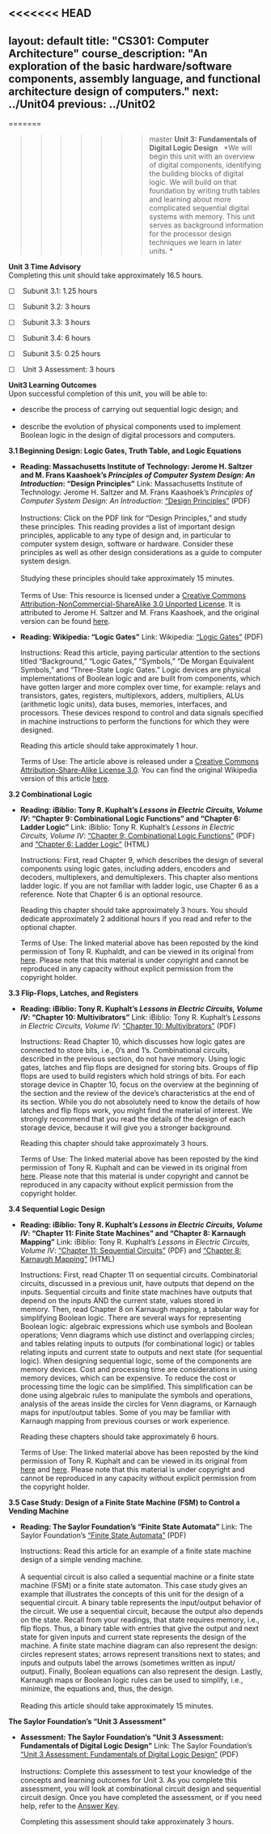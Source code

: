 <<<<<<< HEAD
---
layout: default
title: "CS301: Computer Architecture"
course_description: "An exploration of the basic hardware/software components, assembly language, and functional architecture design of computers."
next: ../Unit04
previous: ../Unit02
---
=======
>>>>>>> master
**Unit 3: Fundamentals of Digital Logic Design** <span id="3"></span> 
*We will begin this unit with an overview of digital components,
identifying the building blocks of digital logic. We will build on that
foundation by writing truth tables and learning about more complicated
sequential digital systems with memory. This unit serves as background
information for the processor design techniques we learn in later
units. *

**Unit 3 Time Advisory**  
Completing this unit should take approximately 16.5 hours.  
  
 ☐    Subunit 3.1: 1.25 hours  
  
 ☐    Subunit 3.2: 3 hours  
  
 ☐    Subunit 3.3: 3 hours  
  
 ☐    Subunit 3.4: 6 hours  
  
 ☐    Subunit 3.5: 0.25 hours  
  
 ☐    Unit 3 Assessment: 3 hours

**Unit3 Learning Outcomes**  
Upon successful completion of this unit, you will be able to:  
-   describe the process of carrying out sequential logic design; and  
      
-   describe the evolution of physical components used to implement
    Boolean logic in the design of digital processors and computers.

**3.1 Beginning Design: Logic Gates, Truth Table, and Logic Equations**
<span id="3.1"></span> 
-   **Reading: Massachusetts Institute of Technology: Jerome H. Saltzer
    and M. Frans Kaashoek’s *Principles of Computer System Design: An
    Introduction*: “Design Principles”**
    Link: Massachusetts Institute of Technology: Jerome H. Saltzer and
    M. Frans Kaashoek’s *Principles of Computer System Design: An
    Introduction*: [“Design
    Principles”](http://ocw.mit.edu/resources/res-6-004-principles-of-computer-system-design-an-introduction-spring-2009/online-textbook/)
    (PDF)  
        
     Instructions: Click on the PDF link for “Design Principles,” and
    study these principles. This reading provides a list of important
    design principles, applicable to any type of design and, in
    particular to computer system design, software or hardware. Consider
    these principles as well as other design considerations as a guide
    to computer system design.  
        
     Studying these principles should take approximately 15 minutes.  
        
     Terms of Use: This resource is licensed under a [Creative Commons
    Attribution-NonCommercial-ShareAlike 3.0 Unported
    License](http://creativecommons.org/licenses/by-nc-sa/3.0/). It is
    attributed to Jerome H. Saltzer and M. Frans Kaashoek, and the
    original version can be found
    [here](http://ocw.mit.edu/resources/res-6-004-principles-of-computer-system-design-an-introduction-spring-2009/online-textbook/). 

-   **Reading: Wikipedia: “Logic Gates”**
    Link: Wikipedia: [“Logic
    Gates”](http://www.saylor.org/site/wp-content/uploads/2011/05/logic-gate.pdf) (PDF)  
      
     Instructions: Read this article, paying particular attention to the
    sections titled “Background,” “Logic Gates,” “Symbols,” “De Morgan
    Equivalent Symbols,” and “Three-State Logic Gates.” Logic devices
    are physical implementations of Boolean logic and are built from
    components, which have gotten larger and more complex over time, for
    example: relays and transistors, gates, registers, multiplexors,
    adders, multipliers, ALUs (arithmetic logic units), data buses,
    memories, interfaces, and processors. These devices respond to
    control and data signals specified in machine instructions to
    perform the functions for which they were designed.  
      
     Reading this article should take approximately 1 hour.  
      
     Terms of Use: The article above is released under a [Creative
    Commons Attribution-Share-Alike License
    3.0](http://creativecommons.org/licenses/by-sa/3.0/). You can find
    the original Wikipedia version of this
    article [here](http://en.wikipedia.org/wiki/Logic_gate).

**3.2 Combinational Logic** <span id="3.2"></span> 
-   **Reading: iBiblio: Tony R. Kuphalt’s *Lessons in Electric Circuits,
    Volume IV*: “Chapter 9: Combinational Logic Functions” and “Chapter
    6: Ladder Logic”**
    Link: iBiblio: Tony R. Kuphalt’s *Lessons in Electric Circuits,
    Volume IV*: [“Chapter 9: Combinational Logic
    Functions”](http://www.saylor.org/site/wp-content/uploads/2011/06/CS301-3.2.pdf)
    (PDF) and [“Chapter 6:
    Ladder Logic”](http://www.ibiblio.org/kuphaldt/electricCircuits/Digital/DIGI_6.html)
    (HTML)  
      
     Instructions: First, read Chapter 9, which describes the design of
    several components using logic gates, including adders, encoders and
    decoders, multiplexers, and demultiplexers. This chapter also
    mentions ladder logic. If you are not familiar with ladder logic,
    use Chapter 6 as a reference. Note that Chapter 6 is an optional
    resource.  
      
     Reading this chapter should take approximately 3 hours. You should
    dedicate approximately 2 additional hours if you read and refer to
    the optional chapter.  
      
     Terms of Use: The linked material above has been reposted by the
    kind permission of Tony R. Kuphaldt, and can be viewed in its
    original from
    [here](http://www.ibiblio.org/kuphaldt/electricCircuits/Digital/DIGI_9.html).
    Please note that this material is under copyright and cannot be
    reproduced in any capacity without explicit permission from the
    copyright holder.

**3.3 Flip-Flops, Latches, and Registers** <span id="3.3"></span> 
-   **Reading: iBiblio: Tony R. Kuphalt’s *Lessons in Electric Circuits,
    Volume IV*: “Chapter 10: Multivibrators”**
    Link: iBiblio: Tony R. Kuphalt’s *Lessons in Electric Circuits,
    Volume IV*: [“Chapter 10:
    Multivibrators”](http://www.saylor.org/site/wp-content/uploads/2011/06/CS301-3.3.pdf) (PDF)  
      
     Instructions: Read Chapter 10, which discusses how logic gates are
    connected to store bits, i.e., 0’s and 1’s. Combinational circuits,
    described in the previous section, do not have memory. Using logic
    gates, latches and flip flops are designed for storing bits. Groups
    of flip flops are used to build registers which hold strings of
    bits. For each storage device in Chapter 10, focus on the overview
    at the beginning of the section and the review of the device’s
    characteristics at the end of its section. While you do not
    absolutely need to know the details of how latches and flip flops
    work, you might find the material of interest. We strongly recommend
    that you read the details of the design of each storage device,
    because it will give you a stronger background.  
      
     Reading this chapter should take approximately 3 hours.  
      
     Terms of Use: The linked material above has been reposted by the
    kind permission of Tony R. Kuphalt and can be viewed in its original
    from
    [here](http://www.ibiblio.org/kuphaldt/electricCircuits/Digital/DIGI_10.html). Please
    note that this material is under copyright and cannot be reproduced
    in any capacity without explicit permission from the copyright
    holder. 

**3.4 Sequential Logic Design** <span id="3.4"></span> 
-   **Reading: iBiblio: Tony R. Kuphalt’s *Lessons in Electric Circuits,
    Volume IV*: “Chapter 11: Finite State Machines” and “Chapter 8:
    Karnaugh Mapping”**
    Link: iBiblio: Tony R. Kuphalt’s *Lessons in Electric Circuits,
    Volume IV*: [“Chapter 11: Sequential
    Circuits”](http://www.saylor.org/site/wp-content/uploads/2011/06/CS301-3.4.pdf) (PDF)
    and [“Chapter 8: Karnaugh
    Mapping”](http://www.ibiblio.org/kuphaldt/electricCircuits/Digital/DIGI_8.html) (HTML)  
      
     Instructions: First, read Chapter 11 on sequential circuits.
    Combinatorial circuits, discussed in a previous unit, have outputs
    that depend on the inputs. Sequential circuits and finite state
    machines have outputs that depend on the inputs AND the current
    state, values stored in memory. Then, read Chapter 8 on Karnaugh
    mapping, a tabular way for simplifying Boolean logic. There are
    several ways for representing Boolean logic: algebraic expressions
    which use symbols and Boolean operations; Venn diagrams which use
    distinct and overlapping circles; and tables relating inputs to
    outputs (for combinational logic) or tables relating inputs and
    current state to outputs and next state (for sequential logic). When
    designing sequential logic, some of the components are memory
    devices. Cost and processing time are considerations in using memory
    devices, which can be expensive. To reduce the cost or processing
    time the logic can be simplified. This simplification can be done
    using algebraic rules to manipulate the symbols and operations,
    analysis of the areas inside the circles for Venn diagrams, or
    Karnaugh maps for input/output tables. Some of you may be familiar
    with Karnaugh mapping from previous courses or work experience.   
      
     Reading these chapters should take approximately 6 hours.  
      
     Terms of Use: The linked material above has been reposted by the
    kind permission of Tony R. Kuphalt and can be viewed in its original
    from
    [here](http://www.ibiblio.org/kuphaldt/electricCircuits/Digital/DIGI_11.html#xtocid90934)
    and
    [here](http://www.ibiblio.org/kuphaldt/electricCircuits/Digital/DIGI_8.html). Please
    note that this material is under copyright and cannot be reproduced
    in any capacity without explicit permission from the copyright
    holder. 

**3.5 Case Study: Design of a Finite State Machine (FSM) to Control a
Vending Machine** <span id="3.5"></span> 
-   **Reading: The Saylor Foundation’s “Finite State Automata”**
    Link: The Saylor Foundation’s [“Finite State
    Automata”](http://www.saylor.org/site/wp-content/uploads/2011/06/CS-202-Subunit-9.2-Finite-State-Automata_FINAL.pdf) (PDF)  
      
     Instructions: Read this article for an example of a finite state
    machine design of a simple vending machine.  
        
     A sequential circuit is also called a sequential machine or a
    finite state machine (FSM) or a finite state automaton. This case
    study gives an example that illustrates the concepts of this unit
    for the design of a sequential circuit. A binary table represents
    the input/output behavior of the circuit. We use a sequential
    circuit, because the output also depends on the state. Recall from
    your readings, that state requires memory, i.e., flip flops. Thus, a
    binary table with entries that give the output and next state for
    given inputs and current state represents the design of the
    machine. A finite state machine diagram can also represent the
    design: circles represent states; arrows represent transitions next
    to states; and inputs and outputs label the arrows (sometimes
    written as input/ output). Finally, Boolean equations can also
    represent the design. Lastly, Karnaugh maps or Boolean logic rules
    can be used to simplify, i.e., minimize, the equations and, thus,
    the design.  
        
     Reading this article should take approximately 15 minutes.

**The Saylor Foundation’s “Unit 3 Assessment”** <span id="3.6"></span> 
-   **Assessment: The Saylor Foundation’s “Unit 3 Assessment:
    Fundamentals of Digital Logic Design”**
    Link: The Saylor Foundation’s [“Unit 3 Assessment: Fundamentals of
    Digital Logic
    Design”](http://www.saylor.org/site/wp-content/uploads/2012/07/CS301-Computer-Architecture-Assessment-3.FINAL_.pdf)
    (PDF)  
                  
     Instructions: Complete this assessment to test your knowledge of
    the concepts and learning outcomes for Unit 3. As you complete this
    assessment, you will look at combinational circuit design and
    sequential circuit design. Once you have completed the assessment,
    or if you need help, refer to the [Answer
    Key](http://www.saylor.org/site/wp-content/uploads/2012/07/CS301-Computer-Architecture-Assessment-3-Answer-Key.FINAL_.pdf).  
      
     Completing this assessment should take approximately 3 hours.


